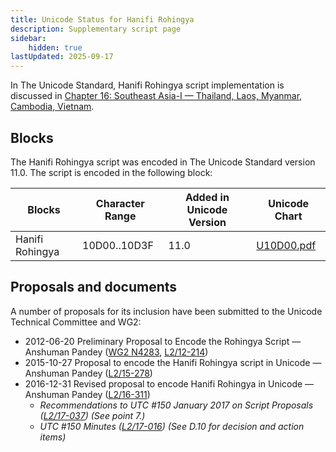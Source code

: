 ```yaml
---
title: Unicode Status for Hanifi Rohingya
description: Supplementary script page
sidebar:
    hidden: true
lastUpdated: 2025-09-17
---
```


In The Unicode Standard, Hanifi Rohingya script implementation is discussed in [Chapter 16: Southeast Asia-I — Thailand, Laos, Myanmar, Cambodia, Vietnam](https://www.unicode.org/versions/latest/core-spec/chapter-16/#G73728).

## Blocks

The Hanifi Rohingya script was encoded in The Unicode Standard version 11.0. The script is encoded in the following block:

| Blocks | Character Range | Added in Unicode Version | Unicode Chart |
| ------ | --------------- | ------------------------ | ------------- |
| Hanifi Rohingya | 10D00..10D3F | 11.0 | [U10D00.pdf](http://www.unicode.org/charts/PDF/U10D00.pdf) |

## Proposals and documents

A number of proposals for its inclusion have been submitted to the Unicode Technical Committee and WG2:
- 2012-06-20 Preliminary Proposal to Encode the Rohingya Script — Anshuman Pandey ([WG2 N4283](https://www.unicode.org/wg2/docs/n4283.pdf), [L2/12-214](http://www.unicode.org/cgi-bin/GetMatchingDocs.pl?L2/12-214))
- 2015-10-27 Proposal to encode the Hanifi Rohingya script in Unicode — Anshuman Pandey ([L2/15-278](http://www.unicode.org/cgi-bin/GetMatchingDocs.pl?L2/15-278))
- 2016-12-31 Revised proposal to encode Hanifi Rohingya in Unicode — Anshuman Pandey ([L2/16-311](http://www.unicode.org/cgi-bin/GetMatchingDocs.pl?L2/16-311))
  - _Recommendations to UTC #150 January 2017 on Script Proposals ([L2/17-037](http://www.unicode.org/L2/L2017/17037-script-ad-hoc.pdf)) (See point 7.)_
  - _UTC #150 Minutes ([L2/17-016](http://www.unicode.org/L2/L2017/17016.htm)) (See D.10 for decision and action items)_
